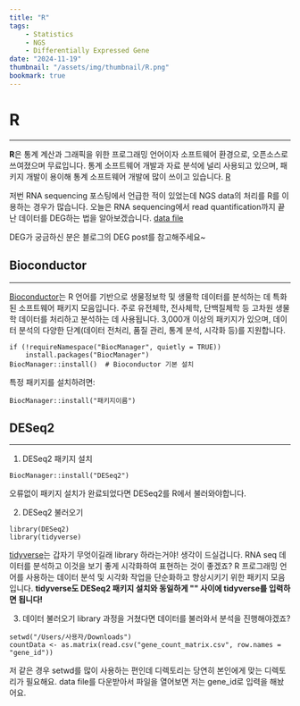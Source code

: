 ```yaml
---
title: "R"
tags:
    - Statistics
    - NGS
    - Differentially Expressed Gene
date: "2024-11-19"
thumbnail: "/assets/img/thumbnail/R.png"
bookmark: true
---
```


# R
---

**R**은 통계 계산과 그래픽을 위한 프로그래밍 언어이자 소프트웨어 환경으로, 오픈소스로 쓰여졌으며 무료입니다. 통계 소프트웨어 개발과 자료 분석에 널리 사용되고 있으며, 패키지 개발이 용이해 통계 소프트웨어 개발에 많이 쓰이고 있습니다.
[R](https://www.r-project.org/)

저번 RNA sequencing 포스팅에서 언급한 적이 있었는데 NGS data의 처리를 R를 이용하는 경우가 많습니다. 
오늘은 RNA sequencing에서 read quantification까지 끝난 데이터를 DEG하는 법을 알아보겠습니다.
[data file](https://github.com/qjjin/qjjin_2/raw/main/assets/img/gene_count_matrix.csv)

DEG가 궁금하신 분은 블로그의 DEG post를 참고해주세요~

## Bioconductor
---

[Bioconductor](https://www.bioconductor.org/)는 R 언어를 기반으로 생물정보학 및 생물학 데이터를 분석하는 데 특화된 소프트웨어 패키지 모음입니다. 주로 유전체학, 전사체학, 단백질체학 등 고차원 생물학 데이터를 처리하고 분석하는 데 사용됩니다.
3,000개 이상의 패키지가 있으며, 데이터 분석의 다양한 단계(데이터 전처리, 품질 관리, 통계 분석, 시각화 등)를 지원합니다.

```
if (!requireNamespace("BiocManager", quietly = TRUE))
    install.packages("BiocManager")
BiocManager::install()  # Bioconductor 기본 설치
```

특정 패키지를 설치하려면:
```
BiocManager::install("패키지이름")
```


## DESeq2
---

1. DESeq2 패키지 설치
```
BiocManager::install("DESeq2")
```

오류없이 패키지 설치가 완료되었다면 DESeq2를 R에서 불러와야합니다.

2. DESeq2 불러오기
```
library(DESeq2)
library(tidyverse)
```
[tidyverse](https://www.tidyverse.org/)는 갑자기 무엇이길래 library 하라는거야! 생각이 드실겁니다.
RNA seq 데이터를 분석하고 이것을 보기 좋게 시각화하여 표현하는 것이 좋겠죠?
R 프로그래밍 언어를 사용하는 데이터 분석 및 시각화 작업을 단순화하고 향상시키기 위한 패키지 모음입니다.
**tidyverse도 DESeq2 패키지 설치와 동일하게 "" 사이에 tidyverse를 입력하면 됩니다!**

3. 데이터 불러오기
library 과정을 거쳤다면 데이터를 불러와서 분석을 진행해야겠죠?
```
setwd("/Users/사용자/Downloads")
countData <- as.matrix(read.csv("gene_count_matrix.csv", row.names = "gene_id"))
```
저 같은 경우 setwd를 많이 사용하는 편인데 디렉토리는 당연히 본인에게 맞는 디렉토리가 필요해요.
data file를 다운받아서 파일을 열어보면 저는 gene_id로 입력을 해놨어요.